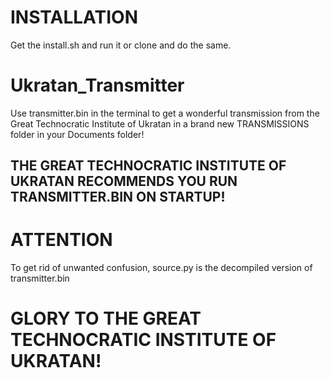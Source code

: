 # INSTALLATION
Get the install.sh and run it or clone and do the same.

# Ukratan_Transmitter
Use transmitter.bin in the terminal to get a wonderful transmission from the Great Technocratic Institute of Ukratan in a brand new TRANSMISSIONS folder in your Documents folder!
## THE GREAT TECHNOCRATIC INSTITUTE OF UKRATAN RECOMMENDS YOU RUN TRANSMITTER.BIN ON STARTUP!
# ATTENTION
To get rid of unwanted confusion, source.py is the decompiled version of transmitter.bin
# GLORY TO THE GREAT TECHNOCRATIC INSTITUTE OF UKRATAN!
